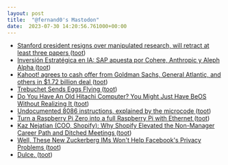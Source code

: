```yaml
---
layout: post
title:  "@fernand0's Mastodon"
date:  2023-07-30 14:20:56.761000+00:00
---
```

*  [Stanford president resigns over manipulated research, will retract at least three papers ](https://stanforddaily.com/2023/07/19/stanford-president-resigns-over-manipulated-research-will-retract-at-least-3-papers) ([toot](https://mastodon.social/@fernand0/110803475284625116))
*  [Inversión Estratégica en IA: SAP apuesta por Cohere, Anthropic y Aleph Alpha ](https://wwwhatsnew.com/2023/07/19/inversion-estrategica-en-ia-sap-apuesta-por-cohere-anthropic-y-aleph-alpha) ([toot](https://mastodon.social/@fernand0/110803212343006892))
*  [Kahoot! agrees to cash offer from Goldman Sachs, General Atlantic, and others in $1.72 billion deal ](https://tech.eu/2023/07/14/kahoot-acquired-by-goldman-sachs-general-atlantic-and-others-in-172-billion-deal) ([toot](https://mastodon.social/@fernand0/110803044957165084))
*  [Trebuchet Sends Eggs Flying ](https://hackaday.com/2023/07/14/trebuchet-sends-eggs-flying) ([toot](https://mastodon.social/@fernand0/110802709717974480))
*  [Do You Have An Old Hitachi Computer? You Might Just Have BeOS Without Realizing It ](https://hackaday.com/2023/07/18/do-you-have-an-old-hitachi-computer-you-might-just-have-beos-without-realizing-it) ([toot](https://mastodon.social/@fernand0/110802488909782339))
*  [Undocumented 8086 instructions, explained by the microcode ](https://www.righto.com/2023/07/undocumented-8086-instructions.htm) ([toot](https://mastodon.social/@fernand0/110802245569748645))
*  [Turn a Raspberry Pi Zero into a full Raspberry Pi with Ethernet ](https://blog.networkprofile.org/turning-a-raspberry-pi-zero-into-a-full-raspberry-pi-with-ethernet) ([toot](https://mastodon.social/@fernand0/110802075829711283))
*  [Kaz Nejatian (COO, Shopify): Why Shopify Elevated the Non-Manager Career Path and Ditched Meetings ](https://creatoreconomy.so/p/kaz-coo-shopify-craft-and-no-meeting) ([toot](https://mastodon.social/@fernand0/110801856787534187))
*  [Well, These New Zuckerberg IMs Won&#39;t Help Facebook&#39;s Privacy Problems  ](https://www.businessinsider.com/well-these-new-zuckerberg-ims-wont-help-facebooks-privacy-problems-2010-5?IR=T) ([toot](https://mastodon.social/@fernand0/110798558145802956))
*  [Dulce. ](https://avecesunafoto.wordpress.com/2023/07/29/dulce-3) ([toot](https://mastodon.social/@fernand0/110798544395763161))

